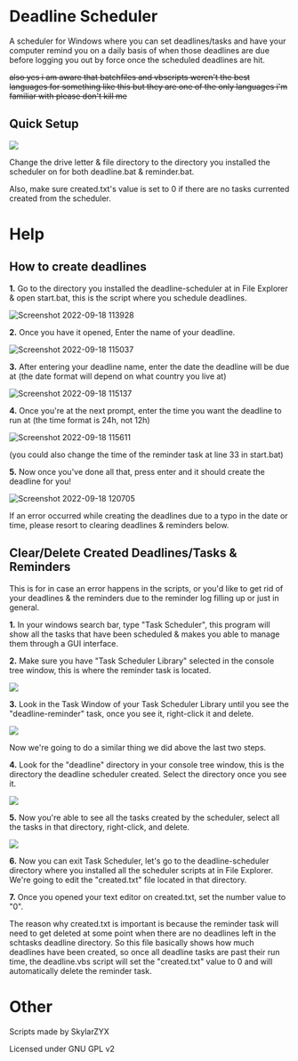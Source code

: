 # Deadline Scheduler
A scheduler for Windows where you can set deadlines/tasks and have your computer remind you on a daily basis of when those deadlines are due before logging you out by force once the scheduled deadlines are hit.

~~also yes i am aware that batchfiles and vbscripts weren't the best languages for something like this but they are one of the only languages i'm familiar with please don't kill me~~
## Quick Setup
![](https://user-images.githubusercontent.com/43320327/190910900-9622327a-d739-46e0-ab11-832928708cb4.png)

Change the drive letter & file directory to the directory you installed the scheduler on for both deadline.bat & reminder.bat.

Also, make sure created.txt's value is set to 0 if there are no tasks currented created from the scheduler.

# Help
## How to create deadlines
**1.** Go to the directory you installed the deadline-scheduler at in File Explorer & open start.bat, this is the script where you schedule deadlines.

![Screenshot 2022-09-18 113928](https://user-images.githubusercontent.com/43320327/190915692-f7eb55cf-3962-4e90-8e99-a97b51ca86b8.png)

**2.** Once you have it opened, Enter the name of your deadline.

![Screenshot 2022-09-18 115037](https://user-images.githubusercontent.com/43320327/190916034-2b72fed1-f2b2-4a13-a93b-ac4d49fa4388.png)

**3.** After entering your deadline name, enter the date the deadline will be due at (the date format will depend on what country you live at) 

![Screenshot 2022-09-18 115137](https://user-images.githubusercontent.com/43320327/190916093-9d8a6877-8740-4f5f-bff4-fc3a3eaae12b.png)

**4.** Once you're at the next prompt, enter the time you want the deadline to run at (the time format is 24h, not 12h)

![Screenshot 2022-09-18 115611](https://user-images.githubusercontent.com/43320327/190916637-6f862cdc-3214-488e-a76a-d7f6f1e7c56d.png)

(you could also change the time of the reminder task at line 33 in start.bat)

**5.** Now once you've done all that, press enter and it should create the deadline for you!

![Screenshot 2022-09-18 120705](https://user-images.githubusercontent.com/43320327/190916780-85265279-b9e9-45a6-81f5-43896a915834.png)

If an error occurred while creating the deadlines due to a typo in the date or time, please resort to clearing deadlines & reminders below.
## Clear/Delete Created Deadlines/Tasks & Reminders
This is for in case an error happens in the scripts, or you'd like to get rid of your deadlines & the reminders due to the reminder log filling up or just in general.

**1.** In your windows search bar, type "Task Scheduler", this program will show all the tasks that have been scheduled & makes you able to manage them through a GUI interface.

**2.** Make sure you have "Task Scheduler Library" selected in the console tree window, this is where the reminder task is located.

![](https://user-images.githubusercontent.com/43320327/190910934-a257c848-7e26-4df0-aff8-9016a7392eb7.png)

**3.** Look in the Task Window of your Task Scheduler Library until you see the "deadline-reminder" task, once you see it, right-click it and delete.

![](https://user-images.githubusercontent.com/43320327/190910945-738a89e9-6408-4bae-be37-a7e70d19c80f.png)

Now we're going to do a similar thing we did above the last two steps.

**4.** Look for the "deadline" directory in your console tree window, this is the directory the deadline scheduler created. Select the directory once you see it.

![](https://user-images.githubusercontent.com/43320327/190911005-de7df7d5-75a6-4a34-b06b-29268c927c7b.png)

**5.** Now you're able to see all the tasks created by the scheduler, select all the tasks in that directory, right-click, and delete.

![](https://user-images.githubusercontent.com/43320327/190912081-bf53f3a0-efbe-4ded-b7ee-8347fdc32c16.png)

**6.** Now you can exit Task Scheduler, let's go to the deadline-scheduler directory where you installed all the scheduler scripts at in File Explorer. We're going to edit the "created.txt" file located in that directory.

**7.** Once you opened your text editor on created.txt, set the number value to "0". 

The reason why created.txt is important is because the reminder task will need to get deleted at some point when there are no deadlines left in the schtasks deadline directory. So this file basically shows how much deadlines have been created, so once all deadline tasks are past their run time, the deadline.vbs script will set the "created.txt" value to 0 and will automatically delete the reminder task.

# Other

Scripts made by SkylarZYX

Licensed under GNU GPL v2
